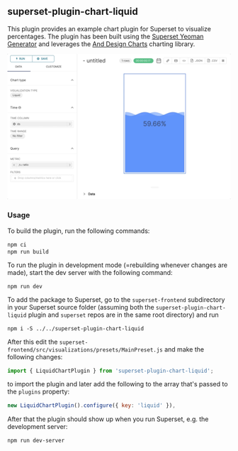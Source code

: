 ## superset-plugin-chart-liquid

This plugin provides an example chart plugin for Superset to visualize percentages. The plugin has been built using the [Superset Yeoman Generator](https://www.npmjs.com/package/@superset-ui/generator-superset) and leverages the [And Design Charts](https://charts.ant.design) charting library.

![Liquid chart plugin in Explore view](images/liquid.gif)

### Usage

To build the plugin, run the following commands:

```
npm ci
npm run build
```

To run the plugin in development mode (=rebuilding whenever changes are made), start the dev server with the following command:

```
npm run dev
```

To add the package to Superset, go to the `superset-frontend` subdirectory in your Superset source folder (assuming both the `superset-plugin-chart-liquid` plugin and `superset` repos are in the same root directory) and run
```
npm i -S ../../superset-plugin-chart-liquid
```

After this edit the `superset-frontend/src/visualizations/presets/MainPreset.js` and make the following changes:

```js
import { LiquidChartPlugin } from 'superset-plugin-chart-liquid';
```

to import the plugin and later add the following to the array that's passed to the `plugins` property:
```js
new LiquidChartPlugin().configure({ key: 'liquid' }),
```

After that the plugin should show up when you run Superset, e.g. the development server:

```
npm run dev-server
```
